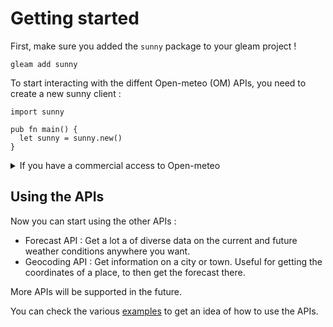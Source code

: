 # Getting started

First, make sure you added the `sunny` package to your gleam project !
```
gleam add sunny
```

To start interacting with the diffent Open-meteo (OM) APIs, you need to create a new sunny client :
```gleam
import sunny

pub fn main() {
  let sunny = sunny.new()
}
```
<details>
  <summary>If you have a commercial access to Open-meteo</summary>
```gleam
  let sunny = sunny.new_commercial("<your_api_key>")
```
</details>

## Using the APIs

Now you can start using the other APIs :
- Forecast API : Get a lot a of diverse data on the current and future weather 
conditions anywhere you want.
- Geocoding API : Get information on a city or town. Useful for getting the coordinates of a place, to then get the forecast there.

More APIs will be supported in the future.

You can check the various [examples](examples.html) to get an idea of how to use the APIs.
